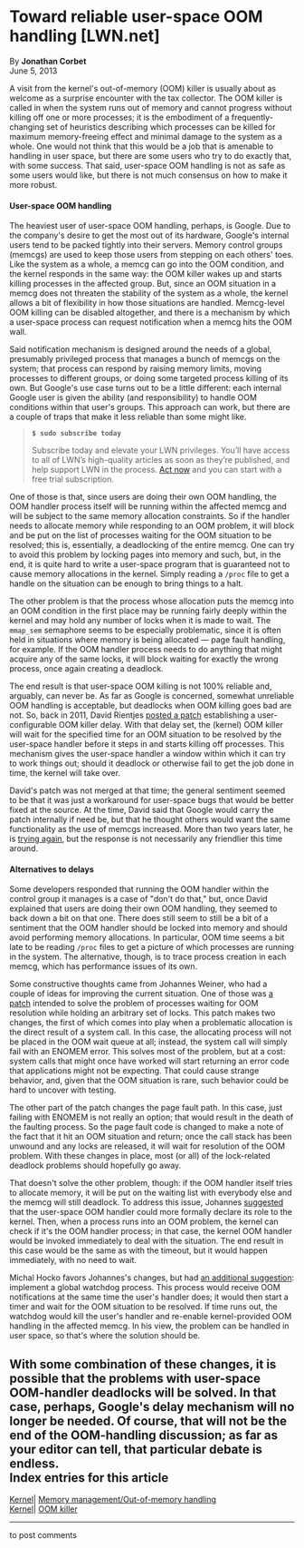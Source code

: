 # Toward reliable user-space OOM handling [LWN.net]

By **Jonathan Corbet**  
June 5, 2013 

A visit from the kernel's out-of-memory (OOM) killer is usually about as welcome as a surprise encounter with the tax collector. The OOM killer is called in when the system runs out of memory and cannot progress without killing off one or more processes; it is the embodiment of a frequently-changing set of heuristics describing which processes can be killed for maximum memory-freeing effect and minimal damage to the system as a whole. One would not think that this would be a job that is amenable to handling in user space, but there are some users who try to do exactly that, with some success. That said, user-space OOM handling is not as safe as some users would like, but there is not much consensus on how to make it more robust. 

#### User-space OOM handling

The heaviest user of user-space OOM handling, perhaps, is Google. Due to the company's desire to get the most out of its hardware, Google's internal users tend to be packed tightly into their servers. Memory control groups (memcgs) are used to keep those users from stepping on each others' toes. Like the system as a whole, a memcg can go into the OOM condition, and the kernel responds in the same way: the OOM killer wakes up and starts killing processes in the affected group. But, since an OOM situation in a memcg does not threaten the stability of the system as a whole, the kernel allows a bit of flexibility in how those situations are handled. Memcg-level OOM killing can be disabled altogether, and there is a mechanism by which a user-space process can request notification when a memcg hits the OOM wall. 

Said notification mechanism is designed around the needs of a global, presumably privileged process that manages a bunch of memcgs on the system; that process can respond by raising memory limits, moving processes to different groups, or doing some targeted process killing of its own. But Google's use case turns out to be a little different: each internal Google user is given the ability (and responsibility) to handle OOM conditions within that user's groups. This approach can work, but there are a couple of traps that make it less reliable than some might like. 

> **`$ sudo subscribe today`**
> 
> Subscribe today and elevate your LWN privileges. You’ll have access to all of LWN’s high-quality articles as soon as they’re published, and help support LWN in the process. [Act now](https://lwn.net/Promo/nst-sudo/claim) and you can start with a free trial subscription. 

One of those is that, since users are doing their own OOM handling, the OOM handler process itself will be running within the affected memcg and will be subject to the same memory allocation constraints. So if the handler needs to allocate memory while responding to an OOM problem, it will block and be put on the list of processes waiting for the OOM situation to be resolved; this is, essentially, a deadlocking of the entire memcg. One can try to avoid this problem by locking pages into memory and such, but, in the end, it is quite hard to write a user-space program that is guaranteed not to cause memory allocations in the kernel. Simply reading a `/proc` file to get a handle on the situation can be enough to bring things to a halt. 

The other problem is that the process whose allocation puts the memcg into an OOM condition in the first place may be running fairly deeply within the kernel and may hold any number of locks when it is made to wait. The `mmap_sem` semaphore seems to be especially problematic, since it is often held in situations where memory is being allocated — page fault handling, for example. If the OOM handler process needs to do anything that might acquire any of the same locks, it will block waiting for exactly the wrong process, once again creating a deadlock. 

The end result is that user-space OOM killing is not 100% reliable and, arguably, can never be. As far as Google is concerned, somewhat unreliable OOM handling is acceptable, but deadlocks when OOM killing goes bad are not. So, back in 2011, David Rientjes [posted a patch](/Articles/432223/) establishing a user-configurable OOM killer delay. With that delay set, the (kernel) OOM killer will wait for the specified time for an OOM situation to be resolved by the user-space handler before it steps in and starts killing off processes. This mechanism gives the user-space handler a window within which it can try to work things out; should it deadlock or otherwise fail to get the job done in time, the kernel will take over. 

David's patch was not merged at that time; the general sentiment seemed to be that it was just a workaround for user-space bugs that would be better fixed at the source. At the time, David said that Google would carry the patch internally if need be, but that he thought others would want the same functionality as the use of memcgs increased. More than two years later, he is [trying again](/Articles/552749/), but the response is not necessarily any friendlier this time around. 

#### Alternatives to delays

Some developers responded that running the OOM handler within the control group it manages is a case of "don't do that," but, once David explained that users are doing their own OOM handling, they seemed to back down a bit on that one. There does still seem to still be a bit of a sentiment that the OOM handler should be locked into memory and should avoid performing memory allocations. In particular, OOM time seems a bit late to be reading `/proc` files to get a picture of which processes are running in the system. The alternative, though, is to trace process creation in each memcg, which has performance issues of its own. 

Some constructive thoughts came from Johannes Weiner, who had a couple of ideas for improving the current situation. One of those was [a patch](/Articles/552795/) intended to solve the problem of processes waiting for OOM resolution while holding an arbitrary set of locks. This patch makes two changes, the first of which comes into play when a problematic allocation is the direct result of a system call. In this case, the allocating process will not be placed in the OOM wait queue at all; instead, the system call will simply fail with an ENOMEM error. This solves most of the problem, but at a cost: system calls that might once have worked will start returning an error code that applications might not be expecting. That could cause strange behavior, and, given that the OOM situation is rare, such behavior could be hard to uncover with testing. 

The other part of the patch changes the page fault path. In this case, just failing with ENOMEM is not really an option; that would result in the death of the faulting process. So the page fault code is changed to make a note of the fact that it hit an OOM situation and return; once the call stack has been unwound and any locks are released, it will wait for resolution of the OOM problem. With these changes in place, most (or all) of the lock-related deadlock problems should hopefully go away. 

That doesn't solve the other problem, though: if the OOM handler itself tries to allocate memory, it will be put on the waiting list with everybody else and the memcg will still deadlock. To address this issue, Johannes [suggested](/Articles/552796/) that the user-space OOM handler could more formally declare its role to the kernel. Then, when a process runs into an OOM problem, the kernel can check if it's the OOM handler process; in that case, the kernel OOM handler would be invoked immediately to deal with the situation. The end result in this case would be the same as with the timeout, but it would happen immediately, with no need to wait. 

Michal Hocko favors Johannes's changes, but had [an additional suggestion](/Articles/552872/): implement a global watchdog process. This process would receive OOM notifications at the same time the user's handler does; it would then start a timer and wait for the OOM situation to be resolved. If time runs out, the watchdog would kill the user's handler and re-enable kernel-provided OOM handling in the affected memcg. In his view, the problem can be handled in user space, so that's where the solution should be. 

With some combination of these changes, it is possible that the problems with user-space OOM-handler deadlocks will be solved. In that case, perhaps, Google's delay mechanism will no longer be needed. Of course, that will not be the end of the OOM-handling discussion; as far as your editor can tell, that particular debate is endless.  
Index entries for this article  
---  
[Kernel](/Kernel/Index)| [Memory management/Out-of-memory handling](/Kernel/Index#Memory_management-Out-of-memory_handling)  
[Kernel](/Kernel/Index)| [OOM killer](/Kernel/Index#OOM_killer)  
  


* * *

to post comments 
